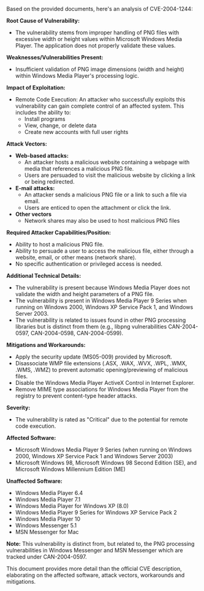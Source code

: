 Based on the provided documents, here's an analysis of CVE-2004-1244:

**Root Cause of Vulnerability:**
- The vulnerability stems from improper handling of PNG files with excessive width or height values within Microsoft Windows Media Player. The application does not properly validate these values.

**Weaknesses/Vulnerabilities Present:**
- Insufficient validation of PNG image dimensions (width and height) within Windows Media Player's processing logic.

**Impact of Exploitation:**
- Remote Code Execution: An attacker who successfully exploits this vulnerability can gain complete control of an affected system. This includes the ability to:
    - Install programs
    - View, change, or delete data
    - Create new accounts with full user rights

**Attack Vectors:**
- **Web-based attacks:**
    - An attacker hosts a malicious website containing a webpage with media that references a malicious PNG file.
    - Users are persuaded to visit the malicious website by clicking a link or being redirected.
- **E-mail attacks:**
    - An attacker sends a malicious PNG file or a link to such a file via email.
    - Users are enticed to open the attachment or click the link.
- **Other vectors**
    - Network shares may also be used to host malicious PNG files

**Required Attacker Capabilities/Position:**
- Ability to host a malicious PNG file.
- Ability to persuade a user to access the malicious file, either through a website, email, or other means (network share).
- No specific authentication or privileged access is needed.

**Additional Technical Details:**
- The vulnerability is present because Windows Media Player does not validate the width and height parameters of a PNG file.
- The vulnerability is present in Windows Media Player 9 Series when running on Windows 2000, Windows XP Service Pack 1, and Windows Server 2003.
-  The vulnerability is related to issues found in other PNG processing libraries but is distinct from them (e.g., libpng vulnerabilities CAN-2004-0597, CAN-2004-0598, CAN-2004-0599).

**Mitigations and Workarounds:**
- Apply the security update (MS05-009) provided by Microsoft.
- Disassociate WMP file extensions (.ASX, .WAX, .WVX, .WPL, .WMX, .WMS, .WMZ) to prevent automatic opening/previewing of malicious files.
- Disable the Windows Media Player ActiveX Control in Internet Explorer.
- Remove MIME type associations for Windows Media Player from the registry to prevent content-type header attacks.

**Severity:**
- The vulnerability is rated as "Critical" due to the potential for remote code execution.

**Affected Software:**
- Microsoft Windows Media Player 9 Series (when running on Windows 2000, Windows XP Service Pack 1 and Windows Server 2003)
- Microsoft Windows 98, Microsoft Windows 98 Second Edition (SE), and Microsoft Windows Millennium Edition (ME)

**Unaffected Software:**
- Windows Media Player 6.4
- Windows Media Player 7.1
- Windows Media Player for Windows XP (8.0)
- Windows Media Player 9 Series for Windows XP Service Pack 2
- Windows Media Player 10
- Windows Messenger 5.1
- MSN Messenger for Mac

**Note:** This vulnerability is distinct from, but related to, the PNG processing vulnerabilities in Windows Messenger and MSN Messenger which are tracked under CAN-2004-0597.

This document provides more detail than the official CVE description, elaborating on the affected software, attack vectors, workarounds and mitigations.